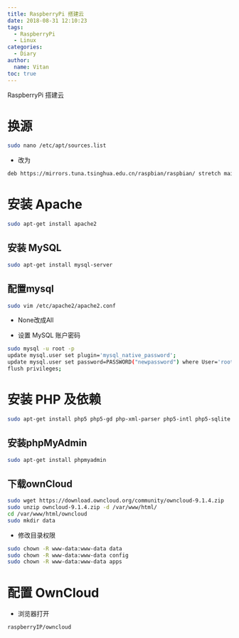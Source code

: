 ```yaml
---
title: RaspberryPi 搭建云
date: 2018-08-31 12:10:23
tags:
  - RaspberryPi
  - Linux
categories:
  - Diary
author:
  name: Vitan
toc: true
---
```

RaspberryPi 搭建云
<!--more-->
# 换源
```sh
sudo nano /etc/apt/sources.list
```

- 改为

```sh
deb https://mirrors.tuna.tsinghua.edu.cn/raspbian/raspbian/ stretch main contrib non-free rpi
```

# 安装 Apache
```sh
sudo apt-get install apache2
```
## 安装 MySQL
```sh
sudo apt-get install mysql-server
```

## 配置mysql
```sh
sudo vim /etc/apache2/apache2.conf
```
  - None改成All


- 设置 MySQL 账户密码

```sh
sudo mysql -u root -p
update mysql.user set plugin='mysql_native_password';
update mysql.user set password=PASSWORD("newpassword") where User='root';
flush privileges;
```

# 安装 PHP 及依赖
```sh
sudo apt-get install php5 php5-gd php-xml-parser php5-intl php5-sqlite php5-mysql smbclient curl libcurl3 php5-curl
```

## 安装phpMyAdmin
```sh
sudo apt-get install phpmyadmin
```

## 下载ownCloud
```sh
sudo wget https://download.owncloud.org/community/owncloud-9.1.4.zip
sudo unzip owncloud-9.1.4.zip -d /var/www/html/
cd /var/www/html/owncloud
sudo mkdir data
```

- 修改目录权限

```sh
sudo chown -R www-data:www-data data
sudo chown -R www-data:www-data config
sudo chown -R www-data:www-data apps
```

# 配置 OwnCloud

- 浏览器打开

```sh
raspberryIP/owncloud
```
